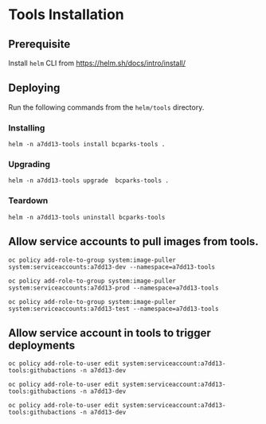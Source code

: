 # Tools Installation

## Prerequisite

Install `helm` CLI from https://helm.sh/docs/intro/install/

## Deploying

Run the following commands from the `helm/tools` directory.

### Installing

`helm -n a7dd13-tools install bcparks-tools .`

### Upgrading

`helm -n a7dd13-tools upgrade  bcparks-tools .`

### Teardown

`helm -n a7dd13-tools uninstall bcparks-tools`

## Allow service accounts to pull images from tools.

`oc policy add-role-to-group system:image-puller system:serviceaccounts:a7dd13-dev --namespace=a7dd13-tools`

`oc policy add-role-to-group system:image-puller system:serviceaccounts:a7dd13-prod --namespace=a7dd13-tools`

`oc policy add-role-to-group system:image-puller system:serviceaccounts:a7dd13-test --namespace=a7dd13-tools`

## Allow service account in tools to trigger deployments

`oc policy add-role-to-user edit system:serviceaccount:a7dd13-tools:githubactions -n a7dd13-dev`

`oc policy add-role-to-user edit system:serviceaccount:a7dd13-tools:githubactions -n a7dd13-dev`

`oc policy add-role-to-user edit system:serviceaccount:a7dd13-tools:githubactions -n a7dd13-dev`
